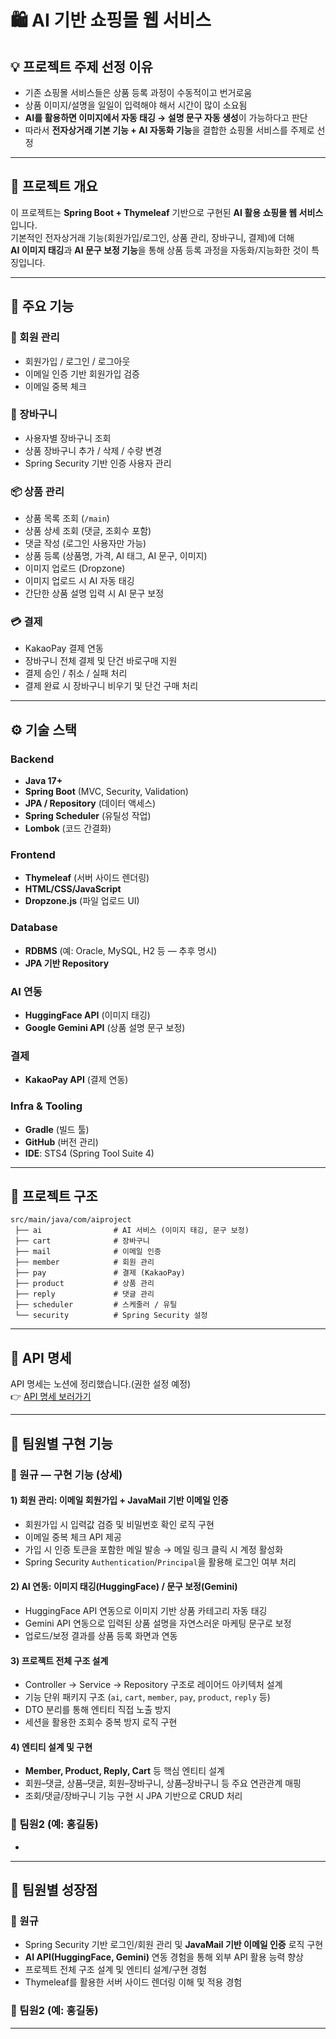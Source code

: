# 🛍️ AI 기반 쇼핑몰 웹 서비스

## 💡 프로젝트 주제 선정 이유
- 기존 쇼핑몰 서비스들은 상품 등록 과정이 수동적이고 번거로움  
- 상품 이미지/설명을 일일이 입력해야 해서 시간이 많이 소요됨  
- **AI를 활용하면 이미지에서 자동 태깅 → 설명 문구 자동 생성**이 가능하다고 판단  
- 따라서 **전자상거래 기본 기능 + AI 자동화 기능**을 결합한 쇼핑몰 서비스를 주제로 선정  

---

## 📌 프로젝트 개요
이 프로젝트는 **Spring Boot + Thymeleaf** 기반으로 구현된 **AI 활용 쇼핑몰 웹 서비스**입니다.  
기본적인 전자상거래 기능(회원가입/로그인, 상품 관리, 장바구니, 결제)에 더해  
**AI 이미지 태깅**과 **AI 문구 보정 기능**을 통해 상품 등록 과정을 자동화/지능화한 것이 특징입니다.  

---

## 🚀 주요 기능

### 👤 회원 관리
- 회원가입 / 로그인 / 로그아웃
- 이메일 인증 기반 회원가입 검증
- 이메일 중복 체크

### 🛒 장바구니
- 사용자별 장바구니 조회
- 상품 장바구니 추가 / 삭제 / 수량 변경
- Spring Security 기반 인증 사용자 관리

### 📦 상품 관리
- 상품 목록 조회 (`/main`)
- 상품 상세 조회 (댓글, 조회수 포함)
- 댓글 작성 (로그인 사용자만 가능)
- 상품 등록 (상품명, 가격, AI 태그, AI 문구, 이미지)
- 이미지 업로드 (Dropzone)
- 이미지 업로드 시 AI 자동 태깅
- 간단한 상품 설명 입력 시 AI 문구 보정

### 💳 결제
- KakaoPay 결제 연동
- 장바구니 전체 결제 및 단건 바로구매 지원
- 결제 승인 / 취소 / 실패 처리
- 결제 완료 시 장바구니 비우기 및 단건 구매 처리

---

## ⚙️ 기술 스택

### Backend
- **Java 17+**
- **Spring Boot** (MVC, Security, Validation)
- **JPA / Repository** (데이터 액세스)
- **Spring Scheduler** (유틸성 작업)
- **Lombok** (코드 간결화)

### Frontend
- **Thymeleaf** (서버 사이드 렌더링)
- **HTML/CSS/JavaScript**
- **Dropzone.js** (파일 업로드 UI)

### Database
- **RDBMS** (예: Oracle, MySQL, H2 등 — 추후 명시)
- **JPA 기반 Repository**

### AI 연동
- **HuggingFace API** (이미지 태깅)
- **Google Gemini API** (상품 설명 문구 보정)

### 결제
- **KakaoPay API** (결제 연동)

### Infra & Tooling
- **Gradle** (빌드 툴)
- **GitHub** (버전 관리)
- **IDE**: STS4 (Spring Tool Suite 4)

---

## 📑 프로젝트 구조
```
src/main/java/com/aiproject
 ├── ai                # AI 서비스 (이미지 태깅, 문구 보정)
 ├── cart              # 장바구니
 ├── mail              # 이메일 인증
 ├── member            # 회원 관리
 ├── pay               # 결제 (KakaoPay)
 ├── product           # 상품 관리
 ├── reply             # 댓글 관리
 ├── scheduler         # 스케줄러 / 유틸
 └── security          # Spring Security 설정
```

---

## 📖 API 명세
API 명세는 노션에 정리했습니다.(권한 설정 예정)  
👉 [API 명세 보러가기](https://www.notion.so/AI-API-27de75a00e2f808b9f63cbe06cf1756f)



---

## 👥 팀원별 구현 기능

### 👤 원규 — 구현 기능 (상세)

#### 1) 회원 관리: 이메일 회원가입 + **JavaMail 기반 이메일 인증**
- 회원가입 시 입력값 검증 및 비밀번호 확인 로직 구현  
- 이메일 중복 체크 API 제공  
- 가입 시 인증 토큰을 포함한 메일 발송 → 메일 링크 클릭 시 계정 활성화  
- Spring Security `Authentication`/`Principal`을 활용해 로그인 여부 처리  

#### 2) AI 연동: **이미지 태깅(HuggingFace)** / **문구 보정(Gemini)**
- HuggingFace API 연동으로 이미지 기반 상품 카테고리 자동 태깅  
- Gemini API 연동으로 입력된 상품 설명을 자연스러운 마케팅 문구로 보정  
- 업로드/보정 결과를 상품 등록 화면과 연동  

#### 3) 프로젝트 전체 구조 설계
- Controller → Service → Repository 구조로 레이어드 아키텍처 설계  
- 기능 단위 패키지 구조 (`ai`, `cart`, `member`, `pay`, `product`, `reply` 등)  
- DTO 분리를 통해 엔티티 직접 노출 방지  
- 세션을 활용한 조회수 중복 방지 로직 구현  

#### 4) 엔티티 설계 및 구현
- **Member, Product, Reply, Cart** 등 핵심 엔티티 설계  
- 회원–댓글, 상품–댓글, 회원–장바구니, 상품–장바구니 등 주요 연관관계 매핑  
- 조회/댓글/장바구니 기능 구현 시 JPA 기반으로 CRUD 처리  



### 👤 팀원2 (예: 홍길동)
- 

---

## 🌱 팀원별 성장점

### 👤 원규
- Spring Security 기반 로그인/회원 관리 및 **JavaMail 기반 이메일 인증** 로직 구현  
- **AI API(HuggingFace, Gemini)** 연동 경험을 통해 외부 API 활용 능력 향상  
- 프로젝트 전체 구조 설계 및 엔티티 설계/구현 경험
- Thymeleaf를 활용한 서버 사이드 렌더링 이해 및 적용 경험 

### 👤 팀원2 (예: 홍길동)
 

---
